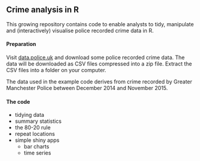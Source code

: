 ## Crime analysis in R

This growing repository contains code to enable analysts to tidy, manipulate and (interactively) visualise police recorded crime data in R.

#### Preparation

Visit [data.police.uk](https://data.police.uk/data/) and download some police recorded crime data. The data will be downloaded as CSV files compressed into a zip file. Extract the CSV files into a folder on your computer. 

The data used in the example code derives from crime recorded by Greater Manchester Police between December 2014 and November 2015.

#### The code
  
* tidying data
* summary statistics
* the 80-20 rule
* repeat locations
* simple shiny apps
    - bar charts
    - time series
